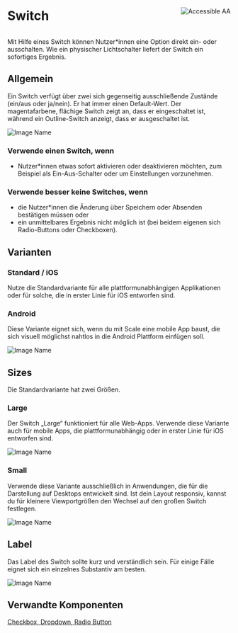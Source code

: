 <div style="display: inline-flex; align-items: center; justify-content: space-between; width: 100%;">
    <h1>Switch</h1>
    <img src="assets/aa.png" alt="Accessible AA" />
</div>

Mit Hilfe eines Switch können Nutzer\*innen eine Option direkt ein- oder ausschalten. Wie ein physischer Lichtschalter liefert der Switch ein sofortiges Ergebnis.

## Allgemein

Ein Switch verfügt über zwei sich gegenseitig ausschließende Zustände (ein/aus oder ja/nein). Er hat immer einen Default-Wert. Der magentafarbene, flächige Switch zeigt an, dass er eingeschaltet ist, während ein Outline-Switch anzeigt, dass er ausgeschaltet ist.

![Image Name](assets/3_components/switch/switch.png)

### Verwende einen Switch, wenn

- Nutzer\*innen etwas sofort aktivieren oder deaktivieren möchten, zum Beispiel als Ein-Aus-Schalter oder um Einstellungen vorzunehmen.

### Verwende besser keine Switches, wenn

- die Nutzer\*innen die Änderung über Speichern oder Absenden bestätigen müssen oder
- ein unmittelbares Ergebnis nicht möglich ist (bei beidem eigenen sich Radio-Buttons oder Checkboxen).

## Varianten

### Standard / iOS

Nutze die Standardvariante für alle plattformunabhängigen Applikationen oder für solche, die in erster Linie für iOS entworfen sind.

### Android

Diese Variante eignet sich, wenn du mit Scale eine mobile App baust, die sich visuell möglichst nahtlos in die Android Plattform einfügen soll.

![Image Name](assets/3_components/switch/switch_android.png)

## Sizes

Die Standardvariante hat zwei Größen.

### Large

Der Switch „Large“ funktioniert für alle Web-Apps. Verwende diese Variante auch für mobile Apps, die plattformunabhängig oder in erster Linie für iOS entworfen sind.

![Image Name](assets/3_components/switch/switch_large.png)

### Small

Verwende diese Variante ausschließlich in Anwendungen, die für die Darstellung auf Desktops entwickelt sind. Ist dein Layout responsiv, kannst du für kleinere Viewportgrößen den Wechsel auf den großen Switch festlegen.

![Image Name](assets/3_components/switch/switch_small.png)

## Label

Das Label des Switch sollte kurz und verständlich sein. Für einige Fälle eignet sich ein einzelnes Substantiv am besten.

![Image Name](assets/3_components/switch/switch_label.png)

## Verwandte Komponenten

[Checkbox, ](?path=/usage/components-checkbox--standard)
[Dropdown, ](?path=/usage/components-dropdown--standard)
[Radio Button](?path=/usage/components-radio-button--standard)
